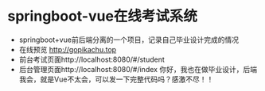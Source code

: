 # springboot-vue在线考试系统
* springboot+vue前后端分离的一个项目，记录自己毕业设计完成的情况
* 在线预览 http://gopikachu.top
 * 前台考试页面http://localhost:8080/#/student
 * 后台管理页面http://localhost:8080/#/index
你好，我也在做毕业设计，后端我会，就是Vue不太会，可以发一下完整代码吗？感激不尽！！
